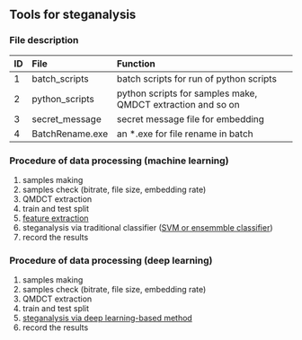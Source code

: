 ## Tools for steganalysis

### File description
ID      |   File                    |   Function
:-      |   :-                      |    :-
1       |   batch_scripts           |   batch scripts for run of python scripts
2       |   python_scripts          |   python scripts for samples make, QMDCT extraction and so on
3       |   secret_message          |   secret message file for embedding
4       |   BatchRename.exe         |   an *.exe for file rename in batch

### Procedure of data processing (machine learning)
1. samples making
2. samples check (bitrate, file size, embedding rate)
3. QMDCT extraction
4. train and test split
5. [feature extraction](https://github.com/Charleswyt/audio_steganalysis_ml/tree/master/feature_extract)
6. steganalysis via traditional classifier ([SVM or ensemmble classifier](https://github.com/Charleswyt/audio_steganalysis_ml/tree/master/train_test))
7. record the results

### Procedure of data processing (deep learning)
1. samples making
2. samples check (bitrate, file size, embedding rate)
3. QMDCT extraction
4. train and test split
5. [steganalysis via deep learning-based method](https://github.com/Charleswyt/tf_audio_steganalysis/tree/master/paper)
6. record the results
